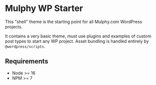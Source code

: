 # Mulphy WP Starter

This "shell" theme is the starting point for all Mulphy.com WordPress projects.

It contains a very basic theme, must use plugins and examples of custom post types to start any WP project. Asset bundling is handled entirely by `@wordpress/scripts`.

## Requirements

- Node >= 16
- NPM >= 7